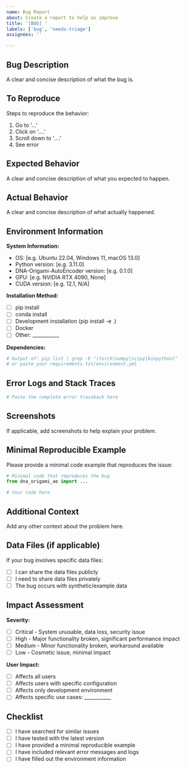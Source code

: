 ```yaml
---
name: Bug Report
about: Create a report to help us improve
title: '[BUG] '
labels: ['bug', 'needs-triage']
assignees: ''

---
```


## Bug Description
A clear and concise description of what the bug is.

## To Reproduce
Steps to reproduce the behavior:
1. Go to '...'
2. Click on '....'
3. Scroll down to '....'
4. See error

## Expected Behavior
A clear and concise description of what you expected to happen.

## Actual Behavior
A clear and concise description of what actually happened.

## Environment Information
**System Information:**
- OS: [e.g. Ubuntu 22.04, Windows 11, macOS 13.0]
- Python version: [e.g. 3.11.0]
- DNA-Origami-AutoEncoder version: [e.g. 0.1.0]
- GPU: [e.g. NVIDIA RTX 4090, None]
- CUDA version: [e.g. 12.1, N/A]

**Installation Method:**
- [ ] pip install
- [ ] conda install
- [ ] Development installation (pip install -e .)
- [ ] Docker
- [ ] Other: ___________

**Dependencies:**
```bash
# Output of: pip list | grep -E "(torch|numpy|scipy|biopython)"
# or paste your requirements.txt/environment.yml
```

## Error Logs and Stack Traces
```python
# Paste the complete error traceback here
```

## Screenshots
If applicable, add screenshots to help explain your problem.

## Minimal Reproducible Example
Please provide a minimal code example that reproduces the issue:

```python
# Minimal code that reproduces the bug
from dna_origami_ae import ...

# Your code here
```

## Additional Context
Add any other context about the problem here.

## Data Files (if applicable)
If your bug involves specific data files:
- [ ] I can share the data files publicly
- [ ] I need to share data files privately
- [ ] The bug occurs with synthetic/example data

## Impact Assessment
**Severity:**
- [ ] Critical - System unusable, data loss, security issue
- [ ] High - Major functionality broken, significant performance impact
- [ ] Medium - Minor functionality broken, workaround available
- [ ] Low - Cosmetic issue, minimal impact

**User Impact:**
- [ ] Affects all users
- [ ] Affects users with specific configuration
- [ ] Affects only development environment
- [ ] Affects specific use cases: ___________

## Checklist
- [ ] I have searched for similar issues
- [ ] I have tested with the latest version
- [ ] I have provided a minimal reproducible example
- [ ] I have included relevant error messages and logs
- [ ] I have filled out the environment information